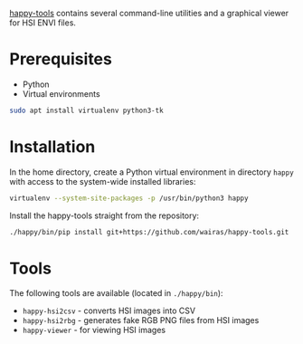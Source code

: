 [happy-tools](https://github.com/wairas/happy-tools) contains several command-line 
utilities and a graphical viewer for HSI ENVI files.

# Prerequisites

* Python
* Virtual environments

```bash
sudo apt install virtualenv python3-tk
```

# Installation

In the home directory, create a Python virtual environment in directory `happy` 
with access to the system-wide installed libraries:

```bash
virtualenv --system-site-packages -p /usr/bin/python3 happy
```

Install the happy-tools straight from the repository:

```bash
./happy/bin/pip install git+https://github.com/wairas/happy-tools.git
```

# Tools

The following tools are available (located in `./happy/bin`):

* `happy-hsi2csv` - converts HSI images into CSV
* `happy-hsi2rbg` - generates fake RGB PNG files from HSI images
* `happy-viewer` - for viewing HSI images
